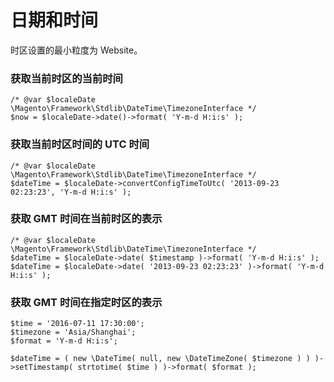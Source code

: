 # 日期和时间

时区设置的最小粒度为 Website。

### 获取当前时区的当前时间

```
/* @var $localeDate \Magento\Framework\Stdlib\DateTime\TimezoneInterface */
$now = $localeDate->date()->format( 'Y-m-d H:i:s' );
```

### 获取当前时区时间的 UTC 时间

```
/* @var $localeDate \Magento\Framework\Stdlib\DateTime\TimezoneInterface */
$dateTime = $localeDate->convertConfigTimeToUtc( '2013-09-23 02:23:23', 'Y-m-d H:i:s' );
```

### 获取 GMT 时间在当前时区的表示

```
/* @var $localeDate \Magento\Framework\Stdlib\DateTime\TimezoneInterface */
$dateTime = $localeDate->date( $timestamp )->format( 'Y-m-d H:i:s' );
$dateTime = $localeDate->date( '2013-09-23 02:23:23' )->format( 'Y-m-d H:i:s' );
```

### 获取 GMT 时间在指定时区的表示

```
$time = '2016-07-11 17:30:00';
$timezone = 'Asia/Shanghai';
$format = 'Y-m-d H:i:s';

$dateTime = ( new \DateTime( null, new \DateTimeZone( $timezone ) ) )->setTimestamp( strtotime( $time ) )->format( $format );
```
